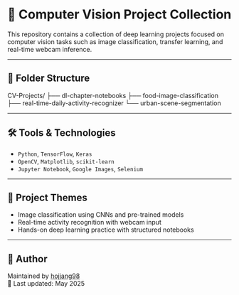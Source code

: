 # 🧠 Computer Vision Project Collection

This repository contains a collection of deep learning projects focused on computer vision tasks such as image classification, transfer learning, and real-time webcam inference.

---

## 📂 Folder Structure

CV-Projects/
├── dl-chapter-notebooks
├── food-image-classification
├── real-time-daily-activity-recognizer
└── urban-scene-segmentation

---

## 🛠️ Tools & Technologies

- `Python`, `TensorFlow`, `Keras`
- `OpenCV`, `Matplotlib`, `scikit-learn`
- `Jupyter Notebook`, `Google Images`, `Selenium`

---

## 🎯 Project Themes

- Image classification using CNNs and pre-trained models
- Real-time activity recognition with webcam input
- Hands-on deep learning practice with structured notebooks

---

## 👤 Author

Maintained by [hojjang98](https://github.com/hojjang98)  
📅 Last updated: May 2025